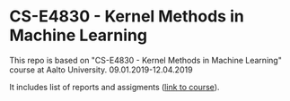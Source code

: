 # CS-E4830 - Kernel Methods in Machine Learning
This repo is based on "CS-E4830 - Kernel Methods in Machine Learning" course at Aalto University.
09.01.2019-12.04.2019

It includes list of reports and assigments ([link to course](https://mycourses.aalto.fi/course/view.php?id=20602&section=2)).
